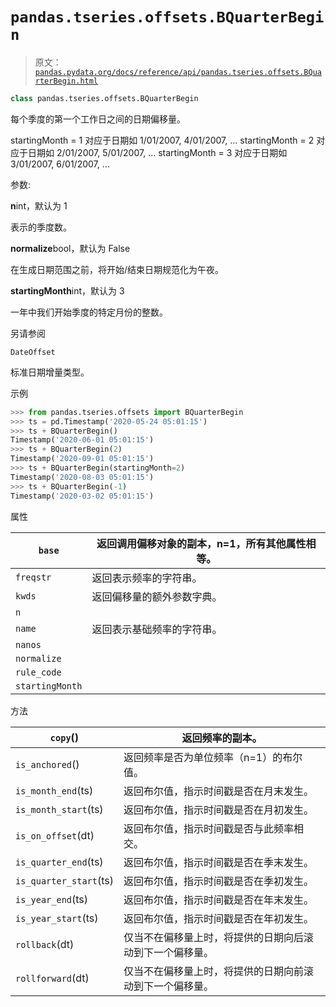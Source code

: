 # `pandas.tseries.offsets.BQuarterBegin`

> 原文：[`pandas.pydata.org/docs/reference/api/pandas.tseries.offsets.BQuarterBegin.html`](https://pandas.pydata.org/docs/reference/api/pandas.tseries.offsets.BQuarterBegin.html)

```py
class pandas.tseries.offsets.BQuarterBegin
```

每个季度的第一个工作日之间的日期偏移量。

startingMonth = 1 对应于日期如 1/01/2007, 4/01/2007, … startingMonth = 2 对应于日期如 2/01/2007, 5/01/2007, … startingMonth = 3 对应于日期如 3/01/2007, 6/01/2007, …

参数:

**n**int，默认为 1

表示的季度数。

**normalize**bool，默认为 False

在生成日期范围之前，将开始/结束日期规范化为午夜。

**startingMonth**int，默认为 3

一年中我们开始季度的特定月份的整数。

另请参阅

`DateOffset`

标准日期增量类型。

示例

```py
>>> from pandas.tseries.offsets import BQuarterBegin
>>> ts = pd.Timestamp('2020-05-24 05:01:15')
>>> ts + BQuarterBegin()
Timestamp('2020-06-01 05:01:15')
>>> ts + BQuarterBegin(2)
Timestamp('2020-09-01 05:01:15')
>>> ts + BQuarterBegin(startingMonth=2)
Timestamp('2020-08-03 05:01:15')
>>> ts + BQuarterBegin(-1)
Timestamp('2020-03-02 05:01:15') 
```

属性

| `base` | 返回调用偏移对象的副本，n=1，所有其他属性相等。 |
| --- | --- |
| `freqstr` | 返回表示频率的字符串。 |
| `kwds` | 返回偏移量的额外参数字典。 |
| `n` |  |
| `name` | 返回表示基础频率的字符串。 |
| `nanos` |  |
| `normalize` |  |
| `rule_code` |  |
| `startingMonth` |  |

方法

| `copy`() | 返回频率的副本。 |
| --- | --- |
| `is_anchored`() | 返回频率是否为单位频率（n=1）的布尔值。 |
| `is_month_end`(ts) | 返回布尔值，指示时间戳是否在月末发生。 |
| `is_month_start`(ts) | 返回布尔值，指示时间戳是否在月初发生。 |
| `is_on_offset`(dt) | 返回布尔值，指示时间戳是否与此频率相交。 |
| `is_quarter_end`(ts) | 返回布尔值，指示时间戳是否在季末发生。 |
| `is_quarter_start`(ts) | 返回布尔值，指示时间戳是否在季初发生。 |
| `is_year_end`(ts) | 返回布尔值，指示时间戳是否在年末发生。 |
| `is_year_start`(ts) | 返回布尔值，指示时间戳是否在年初发生。 |
| `rollback`(dt) | 仅当不在偏移量上时，将提供的日期向后滚动到下一个偏移量。 |
| `rollforward`(dt) | 仅当不在偏移量上时，将提供的日期向前滚动到下一个偏移量。 |
